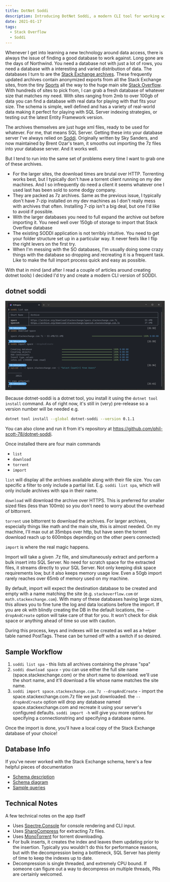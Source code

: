 ```yaml
---
title: DotNet Soddi
description: Introducing DotNet Soddi, a modern CLI tool for working with Stack Overflow archives
date: 2021-01-17
tags:
  - Stack Overflow
  - Soddi
---
```


Whenever I get into learning a new technology around data access, there is always the issue of finding a good database to work against. Long gone are the days of Northwind. You need a database not with just a lot of rows, you need a database with a interesting and varied distribution of data. The databases I turn to are the [Stack Exchange archives](https://archive.org/details/stackexchange). These frequently updated archives contain anonymized exports from all the Stack Exchange sites, from the tiny [Sports](https://sports.stackexchange.com/) all the way to the huge main site [Stack Overflow](https://stackoverflow.com/). With hundreds of sites to pick from, I can grab a fresh database of whatever size that matches my need. With sites ranging from 2mb to over 100gb of data you can find a database with real data for playing with that fits your size. The schema is simple, well defined and has a variety of real-world data making it perfect for playing with SQL Server indexing strategies, or testing out the latest Entity Framework version.

The archives themselves are just huge xml files, ready to be used for whatever. For me, that means SQL Server. Getting these into your database server I've always relied on [Soddi](https://github.com/BrentOzarULTD/soddi). Originally written by Sky Sanders, and now maintained by Brent Ozar's team, it smooths out importing the 7z files into your database server. And it works well.

But I tend to run into the same set of problems every time I want to grab one of these archives.

- For the larger sites, the download times are brutal over HTTP. Torrenting works best, but I typically don't have a torrent client running on my dev machines. And I so infrequently do need a client it seems whatever one I used last has been sold to some dodgy company.
- They are packed as 7z archives. Same as the previous issue, I typically don't have 7-zip installed on my dev machines as I don't really mess with archives that often. Installing 7-zip isn't a big deal, but one I'd like to avoid if possible.
- With the larger databases you need to full expand the archive out before importing it. You need well over 150gb of storage to import that Stack Overflow database
- The existing SODDI application is not terribly intuitive. You need to get your folder structure set up in a particular way. It never feels like I flip the right levers on the first try.
- When I'm messing with the SO databases, I'm usually doing some crazy things with the database so dropping and recreating it is a frequent task. Like to make the full import process quick and easy as possible.

With that in mind (and after I read a couple of articles around creating dotnet tools) I decided I'd try and create a modern CLI version of SODDI.

## dotnet soddi

![soddi screenshot](Content/Blog/media/2021-01-18-21-42-38.png)

Because dotnet-soddi is a dotnet tool, you install it using the `dotnet tool install` command. As of right now, it's still in (very) pre-release so a version number will be needed e.g.

```bash
dotnet tool install --global dotnet-soddi --version 0.1.1
```

You can also clone and run it from it's repository at <https://github.com/phil-scott-78/dotnet-soddi>.

Once installed there are four main commands

- `list`
- `download`
- `torrent`
- `import`

`list` will display all the archives available along with their file size. You can specific a filter to only include a partial list. E.g. `soddi list spa`, which will only include archives with spa in their name.

`download` will download the archive over HTTPS. This is preferred for smaller sized files (less than 100mb) so you don't need to worry about the overhead of bittorrent.

`torrent` use bittorrent to download the archives. For larger archives, especially things like math and the main site, this is almost needed. On my machine, I'll max out at 35mbps over http, but have seen the torrent download reach up to 600mbps depending on the other peers connected)

`import` is where the real magic happens.

Import will take a given .7z file, and simultaneously extract and perform a bulk insert into SQL Server. No need for scratch space for the extracted files, it streams directly to your SQL Server. Not only keeping disk space requirements low, but it also keeps memory usage low. Even a 50gb import rarely reaches over 65mb of memory used on my machine.

By default, import will expect the destination database to be created and empty with a name matching the site (e.g. `stackoverflow.com` or `math.stackexchange.com`). With many of these databases having large sizes, this allows you to fine tune the log and data locations before the import. If you are ok with blindly creating the DB in the default locations, the `-–dropAndCreate` option will take care of that for you. It won't check for disk space or anything ahead of time so use with caution.

During this process, keys and indexes will be created as well as a helper table named PostTags. These can be turned off with a switch if so desired.

## Sample Workflow

1. `soddi list spa` - this lists all archives containing the phrase "spa"
2. `soddi download space` - you can use either the full site name (space.stackexchange.com) or the short name to download. we'll use the short name, and it'll download a file whose name matches the site name.
3. `soddi import space.stackexchange.com.7z --dropAndCreate` - import the space.stackexchange.com.7z file we just downloaded. the `--dropAndCreate` option will drop any database named space.stackexchange.com and recreate it using your server's configured defaults. `soddi import -h` will give you more options for specifying a connectionstring and specifying a database name.

Once the import is done, you'll have a local copy of the Stack Exchange database of your choice!

## Database Info

If you've never worked with the Stack Exchange schema, here's a few helpful pieces of documentation

- [Schema description](https://meta.stackexchange.com/questions/2677/database-schema-documentation-for-the-public-data-dump-and-sede/2678#2678)
- [Schema diagram](https://i.stack.imgur.com/AyIkW.png)
- [Sample queries](https://data.stackexchange.com/stackoverflow/queries)

## Technical Notes

A few technical notes on the app itself

- Uses [Spectre.Console](https://github.com/spectresystems/spectre.console) for console rendering and CLI input.
- Uses [SharpCompress](https://github.com/adamhathcock/sharpcompress) for extracting 7z files.
- Uses [MonoTorrent](https://github.com/alanmcgovern/monotorrent) for torrent downloading.
- For bulk inserts, it creates the index and leaves them updating prior to the insertion. Typically you wouldn't do this for performance reasons, but with the decompression being a bottleneck, SQL Server has plenty of time to keep the indexes up to date.
- Decompression is single threaded, and extremely CPU bound. If someone can figure out a way to decompress on multiple threads, PRs are certainly welcomed.
